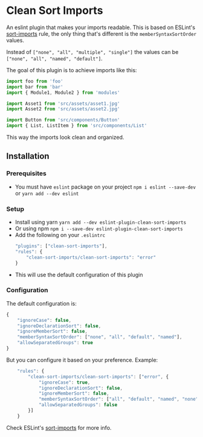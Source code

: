 # Clean Sort Imports
An eslint plugin that makes your imports readable. This is based on ESLint's [sort-imports](https://eslint.org/docs/rules/sort-imports) rule, the only thing that's different is the `memberSyntaxSortOrder` values.

Instead of `["none", "all", "multiple", "single"]` the values can be `["none", "all", "named", "default"]`.

The goal of this plugin is to achieve imports like this:
```javascript
import foo from 'foo'
import bar from 'bar'
import { Module1, Module2 } from 'modules'

import Asset1 from 'src/assets/asset1.jpg'
import Asset2 from 'src/assets/asset2.jpg'

import Button from 'src/components/Button'
import { List, ListItem } from 'src/components/List'
```
This way the imports look clean and organized.

## Installation
### Prerequisites
* You must have `eslint` package on your project `npm i eslint --save-dev` or `yarn add --dev eslint`

### Setup
* Install using yarn `yarn add --dev eslint-plugin-clean-sort-imports`
* Or using npm `npm i --save-dev eslint-plugin-clean-sort-imports`
* Add the following on your `.eslintrc`
    ```javascript
    "plugins": ["clean-sort-imports"],
    "rules": {
        "clean-sort-imports/clean-sort-imports": "error"
    }
    ```
* This will use the default configuration of this plugin

### Configuration
The default configuration is:
```javascript
{
    "ignoreCase": false,
    "ignoreDeclarationSort": false,
    "ignoreMemberSort": false,
    "memberSyntaxSortOrder": ["none", "all", "default", "named"],
    "allowSeparatedGroups": true
}
```
But you can configure it based on your preference.
Example:
```javascript
    "rules": {
        "clean-sort-imports/clean-sort-imports": ["error", {
            "ignoreCase": true,
            "ignoreDeclarationSort": false,
            "ignoreMemberSort": false,
            "memberSyntaxSortOrder": ["all", "default", "named", "none"],
            "allowSeparatedGroups": false
        }]
    }
```
Check ESLint's [sort-imports](https://eslint.org/docs/rules/sort-imports) for more info.
